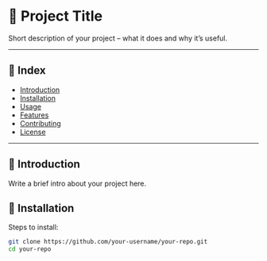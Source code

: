 # 📘 Project Title

Short description of your project – what it does and why it’s useful.

---

## 📑 Index
- [Introduction](#introduction)
- [Installation](#installation)
- [Usage](#usage)
- [Features](#features)
- [Contributing](#contributing)
- [License](#license)

---

## 🔹 Introduction
Write a brief intro about your project here.  

## 🔹 Installation
Steps to install:
```bash
git clone https://github.com/your-username/your-repo.git
cd your-repo
